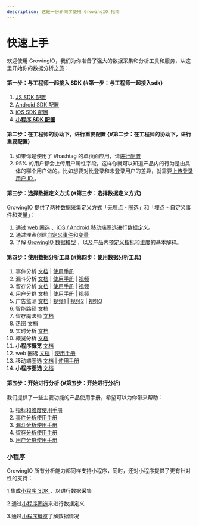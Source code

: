 ```yaml
---
description: 这是一份新同学使用 GrowingIO 指南
---
```


# 快速上手

欢迎使用 GrowingIO，我们为你准备了强大的数据采集和分析工具和服务，从这里开始你的数据分析之旅：

#### 第一步：与工程师一起接入 SDK {#第一步：与工程师一起接入sdk}

1. [JS SDK 配置](sdk-integration/web-js-sdk.md)
2. [Android SDK 配置](sdk-integration/android-sdk.md)
3. [iOS SDK 配置](sdk-integration/ios-sdk.md)
4. [**小程序 SDK 配置**](sdk-integration/xiao-cheng-xu-sdk.md)

#### 第二步：在工程师的协助下，进行重要配置 {#第二步：在工程师的协助下，进行重要配置}

1. 如果你是使用了 \#hashtag 的单页面应用，请[进行配置](sdk-integration/web-js-sdk.md#21-hashtag-xi-tong-bian-liang)
2. 95% 的用户都会上传用户属性字段，这样你就可以知道产品内的行为是由具体的哪个用户做的。比如想要对比登录和未登录用户的差异，就需要[上传登录用户 ID ](sdk-integration/web-js-sdk.md#137)。

#### 第三步：选择数据定义方式 {#第三步：选择数据定义方式}

GrowingIO 提供了两种数据采集定义方式「无埋点 - 圈选」和「埋点 - 自定义事件和变量」：

1. 通过 [web 圈选](data-defination/events-metrics/circle-metrics/web-circle.md) 、[iOS / Android 移动端圈选](data-defination/events-metrics/circle-metrics/app-circle.md)进行数据定义。
2. 通过埋点创建[自定义事件](data-defination/events-metrics/manual-metrics.md)和[变量](data-defination/dimensions/manual-dimensions.md)
3. 了解 [GrowingIO 数据模型](data-defination/data-model.md) ，以及产品内[预定义指标](data-defination/events-metrics/predefined-metrics.md)和[维度](data-defination/dimensions/predefined-dimensions.md)的基本解释。

#### 第四步：使用数据分析工具 {#第四步：使用数据分析工具}

1. 事件分析 [文档](data-analytics/event-analysis.md) \| [使用手册](https://s.growingio.com/nvN9MB)
2. 漏斗分析 [文档](data-analytics/funnel-analysis.md) \| [使用手册](https://s.growingio.com/9PXbR0) \| [视频](https://s.growingio.com/kKdDjv)
3. 留存分析 [文档](data-analytics/retention-analysis.md) \| [使用手册](https://s.growingio.com/p8QD3x) \| [视频](https://s.growingio.com/4PpoAK)
4. 用户分群 [文档](data-analytics/user-segmentation.md) \| [使用手册](https://s.growingio.com/9PaAZ8) \|  [视频](https://s.growingio.com/ambRb4)
5. 广告监测 [文档](data-analytics/ads-tracking/) \| [视频1](https://s.growingio.com/DmQMzB) \| [视频2](https://s.growingio.com/KqZEP3) \| [视频3](https://s.growingio.com/jvoRdB)
6. 智能路径 [文档](data-analytics/pathfinder.md)
7. 留存魔法师 [文档](data-analytics/liu-cun-mo-fa-shi.md)
8. 热图 [文档](data-analytics/heatmap/)
9. 实时分析 [文档](data-analytics/dashboard/realtime.md)
10. 概览分析 [文档](data-analytics/dashboard/overview.md)
11. **小程序概览** [文档](data-analytics/xiao-cheng-xu-gai-lan.md)
12. web 圈选 [文档](http://growing.cn-bj.ufileos.com/web_circle.pdf) \| [使用手册](http://growing.cn-bj.ufileos.com/web_circle.pdf)
13. 移动端圈选 [文档](http://growing.cn-bj.ufileos.com/app_circle.pdf) \| [使用手册](http://growing.cn-bj.ufileos.com/app_circle.pdf)
14. **小程序圈选** [文档]() 

#### 第五步：开始进行分析 {#第五步：开始进行分析}

我们提供了一些主要功能的产品使用手册，希望可以为你带来帮助：

1. [指标和维度使用手册](https://s.growingio.com/NLdx0O)
2. [事件分析使用手册](https://s.growingio.com/nvN9MB)
3. [漏斗分析使用手册](https://s.growingio.com/9PXbR0)
4. [留存分析使用手册](https://s.growingio.com/p8QD3x)
5. [用户分群使用手册](https://s.growingio.com/9PaAZ8)

### 小程序

GrowingIO 所有分析能力都同样支持小程序，同时，还对小程序提供了更有针对性的支持：

1.集成[小程序 SDK ](sdk-integration/xiao-cheng-xu-sdk.md)，以进行数据采集

2.通过[小程序圈选](data-defination/events-metrics/circle-metrics/mina-circle.md)来进行数据定义

3.通过[小程序概览](data-analytics/xiao-cheng-xu-gai-lan.md)了解数据情况

